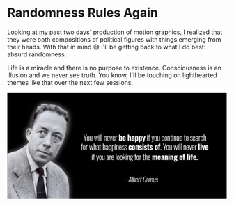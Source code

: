 # Randomness Rules Again

Looking at my past two days' production of motion graphics, I realized that they were both compositions of political figures with things emerging from their heads. With that in mind 😅 I'll be getting back to what I do best: absurd randomness.

Life is a miracle and there is no purpose to existence. Consciousness is an illusion and we never see truth. You know, I'll be touching on lighthearted themes like that over the next few sessions.

![Alt text](camus-1.jpeg)
